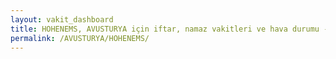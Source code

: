 ```yaml
---
layout: vakit_dashboard
title: HOHENEMS, AVUSTURYA için iftar, namaz vakitleri ve hava durumu - ilçe/eyalet seç
permalink: /AVUSTURYA/HOHENEMS/
---
```


<script type="text/javascript">
  var GLOBAL_COUNTRY = 'AVUSTURYA';
  var GLOBAL_CITY = 'HOHENEMS';
  var GLOBAL_STATE = '';
  var lat = 72;
  var lon = 21;
</script>
